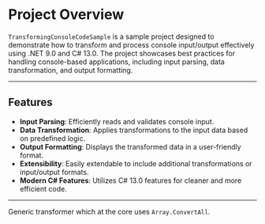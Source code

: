 ﻿
# Project Overview
`TransformingConsoleCodeSample` is a sample project designed to demonstrate how to transform and process console input/output effectively using .NET 9.0 and C# 13.0. The project showcases best practices for handling console-based applications, including input parsing, data transformation, and output formatting.


---
## Features
- **Input Parsing**: Efficiently reads and validates console input.
- **Data Transformation**: Applies transformations to the input data based on predefined logic.
- **Output Formatting**: Displays the transformed data in a user-friendly format.
- **Extensibility**: Easily extendable to include additional transformations or input/output formats.
- **Modern C# Features**: Utilizes C# 13.0 features for cleaner and more efficient code.
---




Generic transformer which at the core uses `Array.ConvertAll`.